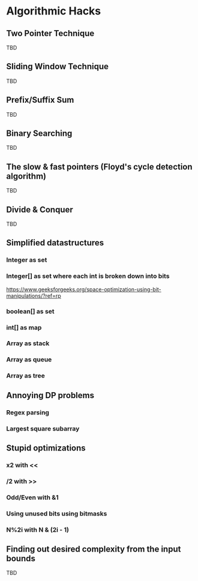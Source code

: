 # Algorithmic Hacks
## Two Pointer Technique
TBD

## Sliding Window Technique
TBD

## Prefix/Suffix Sum
TBD

## Binary Searching
TBD

## The slow & fast pointers (Floyd's cycle detection algorithm)
TBD

## Divide & Conquer
TBD

## Simplified datastructures
### Integer as set
### Integer[] as set where each int is broken down into bits
https://www.geeksforgeeks.org/space-optimization-using-bit-manipulations/?ref=rp
### boolean[] as set
### int[] as map
### Array as stack
### Array as queue
### Array as tree

## Annoying DP problems
### Regex parsing
### Largest square subarray

## Stupid optimizations
### x2 with <<
### /2 with >>
### Odd/Even with &1
### Using unused bits using bitmasks
### N%2**i with N & (2**i - 1)

## Finding out desired complexity from the input bounds
TBD
